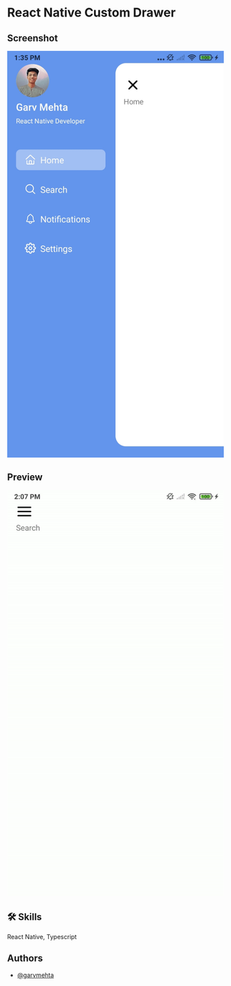 
# React Native Custom Drawer





## Screenshot

![App Screenshot](https://raw.githubusercontent.com/garvmehta/react_native_drawer/main/screenshots/preview.jpg)

## Preview

![App Screenshot](https://raw.githubusercontent.com/garvmehta/react_native_drawer/main/screenshots/demo.gif)





## 🛠 Skills
React Native, Typescript 


## Authors

- [@garvmehta](https://www.github.com/garvmehta)


